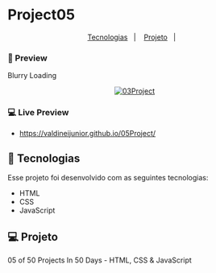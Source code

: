 # Project05

<p align="center">
  <a href="#-tecnologias">Tecnologias</a>&nbsp;&nbsp;&nbsp;|&nbsp;&nbsp;&nbsp;
  <a href="#-projeto">Projeto</a>&nbsp;&nbsp;&nbsp;|&nbsp;&nbsp;&nbsp;
</p>

### 📱 Preview
Blurry Loading

<p align="center">
  <a href="https://valdineijunior.github.io/05Project/">
  <img alt="03Project" src="">
  </a>
</p>

### 💻 Live Preview

- https://valdineijunior.github.io/05Project/


## 🚀 Tecnologias

Esse projeto foi desenvolvido com as seguintes tecnologias:

- HTML
- CSS
- JavaScript


## 💻 Projeto

05 of 50 Projects In 50 Days - HTML, CSS & JavaScript
